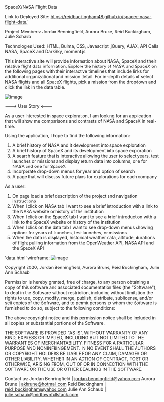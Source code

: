 SpaceX/NASA Flight Data

Link to Deployed Site: https://reidbuckingham48.github.io/spacex-nasa-flight-data/

Project Members: Jordan Benningfield, Aurora Brune, Reid Buckingham, Julie Schaub

Technologies Used: HTML, Bulma, CSS, Javascript, jQuery, AJAX, API Calls NASA, SpaceX and DarkSky, moment.js

This interactive site will provide information about NASA, SpaceX and their relative flight data information. Explore the 
history of NASA and SpaceX on the following pages with their interactive timelines that include links for additional organizational
and mission detail. For in-depth details of select NASA flights and all SpaceX flights, pick a mission from the dropdown and click the link in 
the data table.

![image](https://user-images.githubusercontent.com/64329660/89103915-144b5000-d3db-11ea-976f-30c9b636a248.png)

---> User Story <---

As a user interested in space exploration, I am looking for an application that will show me 
comparisons and contrasts of NASA and SpaceX in real-time.

Using the application, I hope to find the following information:
1. A brief history of NASA and it development into space exploration
2. A brief history of SpaceX and its development into space exploration
3. A search feature that is interactive allowing the user to select years, test launches or missions and display return data into columns,
   one for NASA and one for SpaceX
4. Incorporate drop-down menus for year and option of search
5. A page that will discuss future plans for explorations for each company

As a user:
1. On page load a brief description of the project and navigation instructions
2. When I click on NASA tab I want to see a brief introduction with a link to the NASA website or history of the institution
3. When I click on the SpaceX tab I want to see a brief introduction with a link to the SpaceX website or history of the institution
4. When I click on the data tab I want to see drop-down menus showing options for years of launches, test launches, or missions
5. When the data is displayed, historical weather data, altitude, durations of flight pulling information from the OpenWeather API, NASA API and the SpaceX API


'data.html' wireframe:
![image](https://user-images.githubusercontent.com/64936914/87860167-f07b0b00-c900-11ea-8e58-95c71f68e598.png)

Copyright 2020, Jordan Benningfield, Aurora Brune, Reid Buckingham, Julie Ann Schaub

Permission is hereby granted, free of charge, to any person obtaining a copy of this software and associated documentation files (the "Software"), to deal in the Software without restriction, including without limitation the rights to use, copy, modify, merge, publish, distribute, sublicense, and/or sell copies of the Software, and to permit persons to whom the Software is furnished to do so, subject to the following conditions:

The above copyright notice and this permission notice shall be included in all copies or substantial portions of the Software.

THE SOFTWARE IS PROVIDED "AS IS", WITHOUT WARRANTY OF ANY KIND, EXPRESS OR IMPLIED, INCLUDING BUT NOT LIMITED TO THE WARRANTIES OF MERCHANTABILITY, FITNESS FOR A PARTICULAR PURPOSE AND NONINFRINGEMENT. IN NO EVENT SHALL THE AUTHORS OR COPYRIGHT HOLDERS BE LIABLE FOR ANY CLAIM, DAMAGES OR OTHER LIABILITY, WHETHER IN AN ACTION OF CONTRACT, TORT OR OTHERWISE, ARISING FROM, OUT OF OR IN CONNECTION WITH THE SOFTWARE OR THE USE OR OTHER DEALINGS IN THE SOFTWARE.

Contact us: 
Jordan Benningfield | jordan.benningfield@yahoo.com
Aurora Brune | akbrune@hotmail.com
Reid Buckingham | reid_buckingham@yahoo.com
Julie Ann Schaub | julie.schaub@midtownfullstack.com
